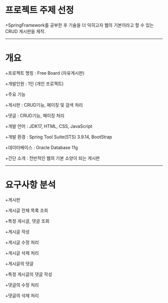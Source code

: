 # 프로젝트 주제 선정
+SpringFramework를 공부한 후 기술을 더 익히고자 웹의 기본이라고 할 수 있는 CRUD 게시판을 제작.
***
# 개요
+프로젝트 명칭 : Free Board (자유게시판)

+개발인원 : 1인 (개인 프로젝트)

+주요 기능

  +게시판 : CRUD기능, 페이징 및 검색 처리
  
  +댓글 : CRUD기능, 페이징 처리
  
+개발 언어 : JDK17, HTML, CSS, JavaScript

+개발 환경 : Spring Tool Suite(STS) 3.9.14, BootStrap

+데이터베이스 : Oracle Database 11g

+간단 소개 : 전반적인 웹의 기본 소양이 되는 게시판
***
# 요구사항 분석

+게시판

  +게시글 전체 목록 조회
  
  +특정 게시글, 댓글 조회
  
  +게시글 작성
  
  +게시글 수정 처리
  
  +게시글 삭제 처리
  
+게시글의 댓글

  +특정 게시글의 댓글 작성
  
  +댓글의 수정 처리
  
  +댓글의 삭제 처리
  
